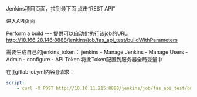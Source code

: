 Jenkins项目页面，拉到最下面 点击“REST API” 

进入API页面  

Perform a build --- 提供可以自动化执行该job的URL:
	http://18.166.28.146:8888/jenkins/job/fas_api_test/buildWithParameters

需要生成自己的jenkins_token：
	jenkins - Manage Jenkins - Manage Users - Admin - configure - API Token
将此Token配置到服务器全局变量中

在[[gitlab-ci.yml内容]]请求：
```yml
script:
    - curl -X POST http://10.10.11.215:8888/jenkins/job/fas_api_test/buildWithParameters --user ${JENKINS_USER}:${JENKINS_TOKEN}
``` 


